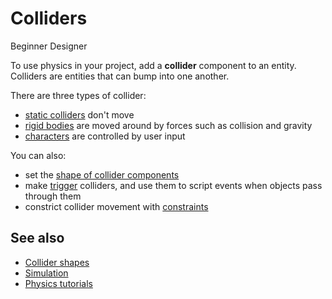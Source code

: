 # Colliders

<span class="label label-doc-level">Beginner</span>
<span class="label label-doc-audience">Designer</span>

To use physics in your project, add a **collider** component to an entity. Colliders are entities that can bump into one another.

There are three types of collider:

* [static colliders](static-colliders.md) don't move
* [rigid bodies](rigid-bodies.md) are moved around by forces such as collision and gravity
* [characters](characters.md) are controlled by user input

You can also: 

* set the [shape of collider components](collider-shapes.md)
* make [trigger](triggers.md) colliders, and use them to script events when objects pass through them
* constrict collider movement with [constraints](constraints.md)

## See also
* [Collider shapes](collider-shapes.md)
* [Simulation](simulation.md)
* [Physics tutorials](tutorials.md)